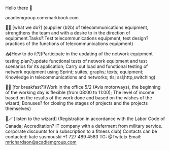 Hello there 👋

acadiemgroup.com:markbook.com

🙋‍♀️ [what we do?] (supplier (b2b) of telecommunications equipment, strengthens the team and with a desire to in the direction of equipment.Tasks?:Test telecommunications equipment; test design? practices of the functions of telecommunications equipment)

📥[How to do it?](Participate in the updating of the network equipment testing.plan?;update functional tests of network equipment and test scenarios for its application; Carry out load and functional testing of network equipment using Sprint; suites; graphs; texts; equipment; Knowledge in telecommunications and networks; tls; ssl;http,switching)

🍪🍔 [for breakfast?](Work in the office 5/2 (Avis motorways), the beginning of the working day is flexible (from 08:00 to 11:00); The level of income based on the results of the work done and based on the wishes of the wizard; Bonuses? for closing the stages of projects and the projects themselves)

🧙🪄 [listen to the wizard] (Registration in accordance with the Labor Code of  Canada; Accreditation? IT company with a deferment from military service. corporate discounts for a subscription to a fitness club) Contacts can be contacted: kate susmouski +1 727 489 4583 TG: @Twitctx Email: mrichardson@acadiemgroup.com
